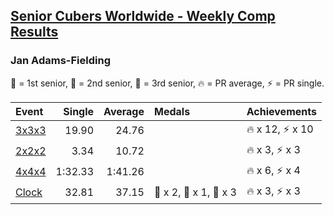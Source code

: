 <style>table {white-space: nowrap;}</style>

## [Senior Cubers Worldwide - Weekly Comp Results](/scw-comp/results/)
### Jan Adams-Fielding

<span style="white-space: nowrap;">🥇 = 1st senior</span>, <span style="white-space: nowrap;">🥈 = 2nd senior</span>, <span style="white-space: nowrap;">🥉 = 3rd senior</span>, <span style="white-space: nowrap;">🔥 = PR average</span>, <span style="white-space: nowrap;">⚡ = PR single</span>.

| Event | Single | Average | Medals | Achievements|
| :-- | --: | --: | :-- | :-- |
| [3x3x3](333.md) | 19.90 | 24.76 |  | 🔥 x 12, ⚡ x 10 |
| [2x2x2](222.md) | 3.34 | 10.72 |  | 🔥 x 3, ⚡ x 3 |
| [4x4x4](444.md) | 1:32.33 | 1:41.26 |  | 🔥 x 6, ⚡ x 4 |
| [Clock](clock.md) | 32.81 | 37.15 | 🥇 x 2, 🥈 x 1, 🥉 x 3 | 🔥 x 3, ⚡ x 3 |

<!-- Global site tag (gtag.js) - Google Analytics -->
<script async src="https://www.googletagmanager.com/gtag/js?id=UA-86348435-3"></script>
<script>window.dataLayer = window.dataLayer || []; function gtag() {dataLayer.push(arguments);} gtag('js', new Date()); gtag('config', 'UA-86348435-3');</script>
